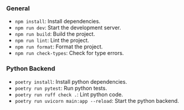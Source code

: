 ### General

- `npm install`: Install dependencies.
- `npm run dev`: Start the development server.
- `npm run build`: Build the project.
- `npm run lint`: Lint the project.
- `npm run format`: Format the project.
- `npm run check-types`: Check for type errors.

### Python Backend

- `poetry install`: Install python dependencies.
- `poetry run pytest`: Run python tests.
- `poetry run ruff check .`: Lint python code.
- `poetry run uvicorn main:app --reload`: Start the python backend.

